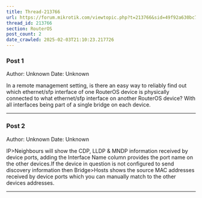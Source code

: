 ```yaml
---
title: Thread-213766
url: https://forum.mikrotik.com/viewtopic.php?t=213766&sid=49f92a630bc7970d8ca50523be880e8f
thread_id: 213766
section: RouterOS
post_count: 2
date_crawled: 2025-02-03T21:10:23.217726
---
```


### Post 1
Author: Unknown
Date: Unknown

In a remote management setting, is there an easy way to reliably find out which ethernet/sfp interface of one RouterOS device is physically connected to what ethernet/sfp interface on another RouterOS device? With all interfaces being part of a single bridge on each device.

---
### Post 2
Author: Unknown
Date: Unknown

IP>Neighbours will show the CDP, LLDP & MNDP information received by device ports, adding the Interface Name column provides the port name on the other devices.If the device in question is not configured to send discovery information then Bridge>Hosts shows the source MAC addresses received by device ports which you can manually match to the other devices addresses.

---
